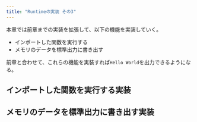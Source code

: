 ```yaml
---
title: "Runtimeの実装 その3"
---
```


本章では前章までの実装を拡張して、以下の機能を実装していく。

- インポートした関数を実行する
- メモリのデータを標準出力に書き出す

前章と合わせて、これらの機能を実装すれば`Hello World`を出力できるようになる。

## インポートした関数を実行する実装

## メモリのデータを標準出力に書き出す実装

